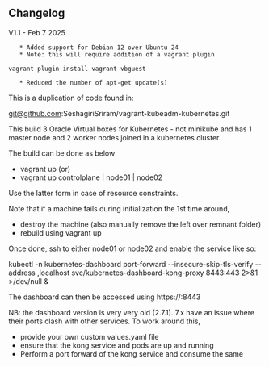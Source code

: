 ## Changelog 
V1.1 - Feb 7 2025 

       * Added support for Debian 12 over Ubuntu 24 
       * Note: this will require addition of a vagrant plugin 
```
vagrant plugin install vagrant-vbguest
```
       * Reduced the number of apt-get update(s)
 
This is a duplication of code found in: 

git@github.com:SeshagiriSriram/vagrant-kubeadm-kubernetes.git 

This build 3 Oracle Virtual boxes for Kubernetes - not minikube 
and has 1 master node 
and 2 worker nodes joined in a kubernetes cluster 


The build can be done as below 

* vagrant up (or) 
* vagrant up controlplane | node01 | node02 

Use the latter form in case of resource constraints. 

Note that if a machine fails during initialization the 1st time around, 
* destroy the machine (also manually remove the left over remnant folder)
* rebuild using vagrant up

Once done, ssh to either node01 or node02 and enable the service like so: 

kubectl -n kubernetes-dashboard port-forward --insecure-skip-tls-verify --address <ip of node01 or node02>,localhost svc/kubernetes-dashboard-kong-proxy 8443:443 2>&1 >/dev/null & 

The dashboard can then be accessed using https://<ip>:8443 

NB: the dashboard version is very very old (2.7.1). 7.x have an issue where their ports clash with other services.
To work around this, 
- provide your own custom values.yaml file
- ensure that the kong service and pods are up and running 
- Perform a port forward of the kong service and consume the same 
